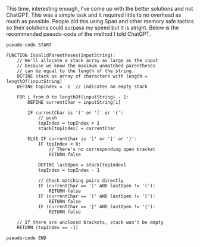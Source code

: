 This time, interesting enough, I've come up with the better solutions and not ChatGPT.
This was a simple task and it required little to no overhead as much as possible. People
did this using Span and other memory safe tactics so their solutions could surpass my speed but it is alright.
Below is the recommended pseudo-code of the method I told ChatGPT.
```
pseudo-code START

FUNCTION IsValidParentheses(inputString):
    // We'll allocate a stack array as large as the input
    // because we know the maximum unmatched parentheses
    // can be equal to the length of the string.
    DEFINE stack as array of characters with length = lengthOf(inputString)
    DEFINE topIndex = -1  // indicates an empty stack

    FOR i from 0 to lengthOf(inputString) - 1:
        DEFINE currentChar = inputString[i]

        IF currentChar is '(' or '[' or '{':
            // push
            topIndex = topIndex + 1
            stack[topIndex] = currentChar

        ELSE IF currentChar is ')' or ']' or '}':
            IF topIndex < 0:
                // There's no corresponding open bracket
                RETURN false

            DEFINE lastOpen = stack[topIndex]
            topIndex = topIndex - 1

            // Check matching pairs directly
            IF (currentChar == ')' AND lastOpen != '('):
                RETURN false
            IF (currentChar == ']' AND lastOpen != '['):
                RETURN false
            IF (currentChar == '}' AND lastOpen != '{'):
                RETURN false

    // If there are unclosed brackets, stack won't be empty
    RETURN (topIndex == -1)

pseudo-code END
```